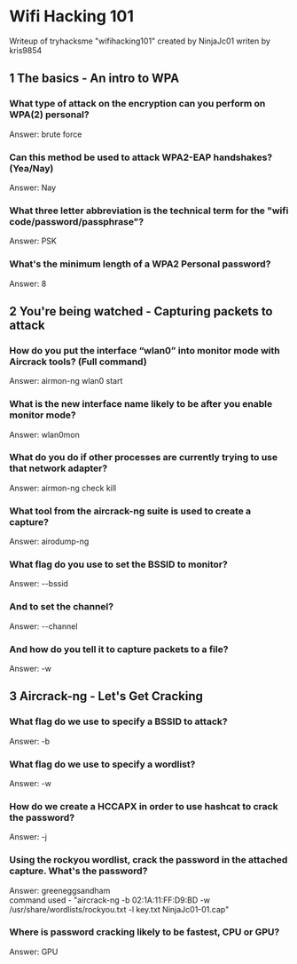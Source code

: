 # Wifi Hacking 101
Writeup of tryhacksme "wifihacking101" created by NinjaJc01
writen by kris9854

## 1 The basics - An intro to WPA

### What type of attack on the encryption can you perform on WPA(2) personal?
Answer: brute force
### Can this method be used to attack WPA2-EAP handshakes? (Yea/Nay)
Answer: Nay
### What three letter abbreviation is the technical term for the "wifi code/password/passphrase"?
Answer: PSK
### What's the minimum length of a WPA2 Personal password?
Answer: 8

## 2 You're being watched - Capturing packets to attack

### How do you put the interface “wlan0” into monitor mode with Aircrack tools? (Full command)
Answer: airmon-ng wlan0 start
### What is the new interface name likely to be after you enable monitor mode?
Answer: wlan0mon
### What do you do if other processes are currently trying to use that network adapter? 
Answer: airmon-ng check kill
### What tool from the aircrack-ng suite is used to create a capture?
Answer: airodump-ng

### What flag do you use to set the BSSID to monitor?
Answer: --bssid
### And to set the channel?
Answer: --channel
### And how do you tell it to capture packets to a file?
Answer: -w

## 3 Aircrack-ng - Let's Get Cracking
### What flag do we use to specify a BSSID to attack?
Answer: -b
### What flag do we use to specify a wordlist?
Answer: -w
### How do we create a HCCAPX in order to use hashcat to crack the password?
Answer: -j
### Using the rockyou wordlist, crack the password in the attached capture. What's the password?
Answer: greeneggsandham
<br/>
command used - "aircrack-ng -b 02:1A:11:FF:D9:BD -w /usr/share/wordlists/rockyou.txt -l key.txt NinjaJc01-01.cap"
### Where is password cracking likely to be fastest, CPU or GPU?
Answer: GPU